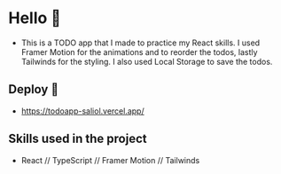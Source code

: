 # Hello 👋

-   This is a TODO app that I made to practice my React skills. I used Framer Motion for the animations and to reorder the todos, lastly Tailwinds for the styling. I also used Local Storage to save the todos.

## Deploy 🚀

-   https://todoapp-saliol.vercel.app/

## Skills used in the project

-   React // TypeScript // Framer Motion // Tailwinds
